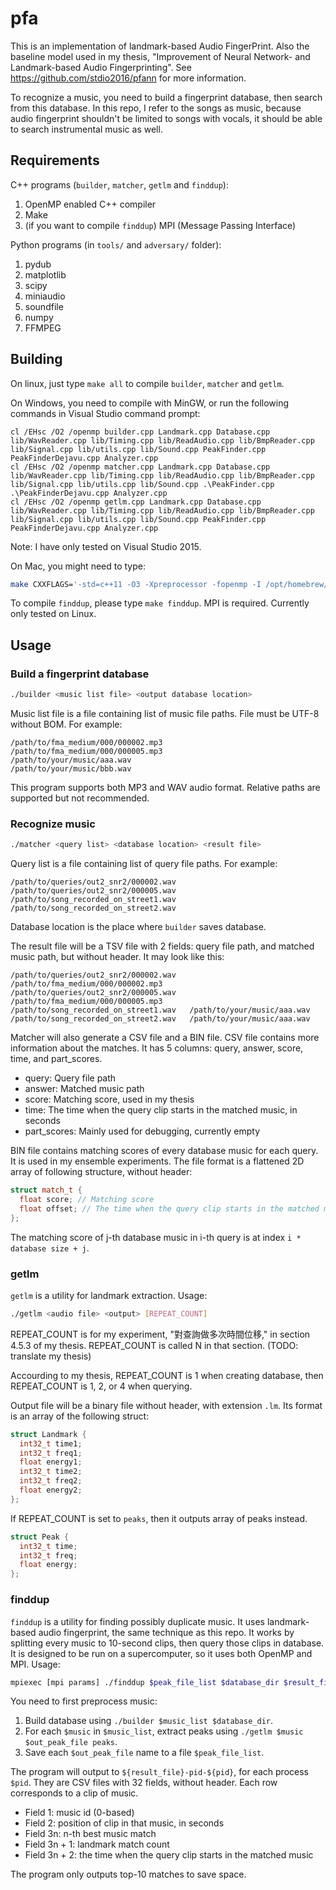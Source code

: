 # pfa

This is an implementation of landmark-based Audio FingerPrint.
Also the baseline model used in my thesis, "Improvement of Neural Network- and Landmark-based Audio Fingerprinting".
See <https://github.com/stdio2016/pfann> for more information.

To recognize a music, you need to build a fingerprint database, then search from this database.
In this repo, I refer to the songs as music, because audio fingerprint shouldn't be limited to songs with vocals, it should be able to search instrumental music as well.

## Requirements

C++ programs (`builder`, `matcher`, `getlm` and `finddup`):
1. OpenMP enabled C++ compiler
2. Make
3. (if you want to compile `finddup`) MPI (Message Passing Interface)

Python programs (in `tools/` and `adversary/` folder):
1. pydub
2. matplotlib
3. scipy
4. miniaudio
5. soundfile
6. numpy
7. FFMPEG

## Building
On linux, just type `make all` to compile `builder`, `matcher` and `getlm`.

On Windows, you need to compile with MinGW, or run the following commands in Visual Studio command prompt:
```
cl /EHsc /O2 /openmp builder.cpp Landmark.cpp Database.cpp lib/WavReader.cpp lib/Timing.cpp lib/ReadAudio.cpp lib/BmpReader.cpp lib/Signal.cpp lib/utils.cpp lib/Sound.cpp PeakFinder.cpp PeakFinderDejavu.cpp Analyzer.cpp
cl /EHsc /O2 /openmp matcher.cpp Landmark.cpp Database.cpp lib/WavReader.cpp lib/Timing.cpp lib/ReadAudio.cpp lib/BmpReader.cpp lib/Signal.cpp lib/utils.cpp lib/Sound.cpp .\PeakFinder.cpp .\PeakFinderDejavu.cpp Analyzer.cpp
cl /EHsc /O2 /openmp getlm.cpp Landmark.cpp Database.cpp lib/WavReader.cpp lib/Timing.cpp lib/ReadAudio.cpp lib/BmpReader.cpp lib/Signal.cpp lib/utils.cpp lib/Sound.cpp PeakFinder.cpp PeakFinderDejavu.cpp Analyzer.cpp
```
Note: I have only tested on Visual Studio 2015.

On Mac, you might need to type:
```sh
make CXXFLAGS='-std=c++11 -O3 -Xpreprocessor -fopenmp -I /opt/homebrew/include' LIBS=/opt/homebrew/lib/libomp.dylib all
```

To compile `finddup`, please type `make finddup`. MPI is required. Currently only tested on Linux.

## Usage

### Build a fingerprint database
```sh
./builder <music list file> <output database location>
```
Music list file is a file containing list of music file paths.
File must be UTF-8 without BOM. For example:
```
/path/to/fma_medium/000/000002.mp3
/path/to/fma_medium/000/000005.mp3
/path/to/your/music/aaa.wav
/path/to/your/music/bbb.wav
```
This program supports both MP3 and WAV audio format.
Relative paths are supported but not recommended.

### Recognize music
```sh
./matcher <query list> <database location> <result file>
```
Query list is a file containing list of query file paths. For example:
```
/path/to/queries/out2_snr2/000002.wav
/path/to/queries/out2_snr2/000005.wav
/path/to/song_recorded_on_street1.wav
/path/to/song_recorded_on_street2.wav
```
Database location is the place where `builder` saves database.

The result file will be a TSV file with 2 fields: query file path, and matched music path, but without header.
It may look like this:
```
/path/to/queries/out2_snr2/000002.wav	/path/to/fma_medium/000/000002.mp3
/path/to/queries/out2_snr2/000005.wav	/path/to/fma_medium/000/000005.mp3
/path/to/song_recorded_on_street1.wav	/path/to/your/music/aaa.wav
/path/to/song_recorded_on_street2.wav	/path/to/your/music/aaa.wav
```

Matcher will also generate a CSV file and a BIN file.
CSV file contains more information about the matches.
It has 5 columns: query, answer, score, time, and part_scores.
* query: Query file path
* answer: Matched music path
* score: Matching score, used in my thesis
* time: The time when the query clip starts in the matched music, in seconds
* part_scores: Mainly used for debugging, currently empty

BIN file contains matching scores of every database music for each query.
It is used in my ensemble experiments.
The file format is a flattened 2D array of following structure, without header:
```c++
struct match_t {
  float score; // Matching score
  float offset; // The time when the query clip starts in the matched music, in seconds
};
```
The matching score of j-th database music in i-th query is at index `i * database size + j`.

### getlm
`getlm` is a utility for landmark extraction. Usage:
```sh
./getlm <audio file> <output> [REPEAT_COUNT]
```
REPEAT_COUNT is for my experiment, "對查詢做多次時間位移," in section 4.5.3 of my thesis. 
REPEAT_COUNT is called N in that section.
(TODO: translate my thesis)

Accourding to my thesis, REPEAT_COUNT is 1 when creating database, then REPEAT_COUNT is 1, 2, or 4 when querying.

Output file will be a binary file without header, with extension `.lm`. Its format is an array of the following struct:
```C++
struct Landmark {
  int32_t time1;
  int32_t freq1;
  float energy1;
  int32_t time2;
  int32_t freq2;
  float energy2;
};
```

If REPEAT_COUNT is set to `peaks`, then it outputs array of peaks instead.
```C++
struct Peak {
  int32_t time;
  int32_t freq;
  float energy;
};
```

### finddup
`finddup` is a utility for finding possibly duplicate music.
It uses landmark-based audio fingerprint, the same technique as this repo.
It works by splitting every music to 10-second clips, then query those clips in database.
It is designed to be run on a supercomputer, so it uses both OpenMP and MPI.
Usage:
```sh
mpiexec [mpi params] ./finddup $peak_file_list $database_dir $result_file
```
You need to first preprocess music:
1. Build database using `./builder $music_list $database_dir`.
2. For each `$music` in `$music_list`, extract peaks using `./getlm $music $out_peak_file peaks`.
3. Save each `$out_peak_file` name to a file `$peak_file_list`.

The program will output to `${result_file}-pid-${pid}`, for each process `$pid`.
They are CSV files with 32 fields, without header.
Each row corresponds to a clip of music.
* Field 1: music id (0-based)
* Field 2: position of clip in that music, in seconds
* Field 3n: n-th best music match
* Field 3n + 1: landmark match count
* Field 3n + 2: the time when the query clip starts in the matched music

The program only outputs top-10 matches to save space.
